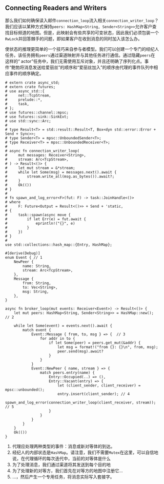 ## Connecting Readers and Writers

那么我们如何确保读入邮件`connection_loop`流入相关`connection_writer_loop`？我们应该以某种方式保持`peers: HashMap<String, Sender<String>>`允许客户查找目标频道的地图。但是，此映射会有些共享的可变状态，因此我们必须包装一个`RwLock`并回答棘手的问题，即如果客户在收到消息的同时加入该怎么办。

使状态的推理更简单的一个技巧来自参与者模型。我们可以创建一个专门的经纪人任务，该任务拥有`peers`通过渠道映射并与其他任务进行通信。通过隐藏`peers`在这样的“ actor”任务中，我们无需使用互斥对象，并且还明确了序列化点。事件“鲍勃将消息发送给爱丽丝”的顺序和“爱丽丝加入”的顺序由代理的事件队列中相应事件的顺序确定。

```rust,edition2018
# extern crate async_std;
# extern crate futures;
# use async_std::{
#     net::TcpStream,
#     prelude::*,
#     task,
# };
# use futures::channel::mpsc;
# use futures::sink::SinkExt;
# use std::sync::Arc;
#
# type Result<T> = std::result::Result<T, Box<dyn std::error::Error + Send + Sync>>;
# type Sender<T> = mpsc::UnboundedSender<T>;
# type Receiver<T> = mpsc::UnboundedReceiver<T>;
#
# async fn connection_writer_loop(
#     mut messages: Receiver<String>,
#     stream: Arc<TcpStream>,
# ) -> Result<()> {
#     let mut stream = &*stream;
#     while let Some(msg) = messages.next().await {
#         stream.write_all(msg.as_bytes()).await?;
#     }
#     Ok(())
# }
#
# fn spawn_and_log_error<F>(fut: F) -> task::JoinHandle<()>
# where
#     F: Future<Output = Result<()>> + Send + 'static,
# {
#     task::spawn(async move {
#         if let Err(e) = fut.await {
#             eprintln!("{}", e)
#         }
#     })
# }
#
use std::collections::hash_map::{Entry, HashMap};

#[derive(Debug)]
enum Event { // 1
    NewPeer {
        name: String,
        stream: Arc<TcpStream>,
    },
    Message {
        from: String,
        to: Vec<String>,
        msg: String,
    },
}

async fn broker_loop(mut events: Receiver<Event>) -> Result<()> {
    let mut peers: HashMap<String, Sender<String>> = HashMap::new(); // 2

    while let Some(event) = events.next().await {
        match event {
            Event::Message { from, to, msg } => {  // 3
                for addr in to {
                    if let Some(peer) = peers.get_mut(&addr) {
                        let msg = format!("from {}: {}\n", from, msg);
                        peer.send(msg).await?
                    }
                }
            }
            Event::NewPeer { name, stream } => {
                match peers.entry(name) {
                    Entry::Occupied(..) => (),
                    Entry::Vacant(entry) => {
                        let (client_sender, client_receiver) = mpsc::unbounded();
                        entry.insert(client_sender); // 4
                        spawn_and_log_error(connection_writer_loop(client_receiver, stream)); // 5
                    }
                }
            }
        }
    }
    Ok(())
}
```

1.  代理应处理两种类型的事件：消息或新对等体的到达。
2.  经纪人的内部状态是`HashMap`。请注意，我们不需要`Mutex`在这里，可以自信地说，在代理循环的每次迭代中，当前的对等体是什么
3.  为了处理消息，我们通过渠道将其发送到每个目的地
4.  为了处理新的对等方，我们首先在对等方的地图中注册它...
5.  ...，然后产生一个专用任务，将消息实际写入套接字。
